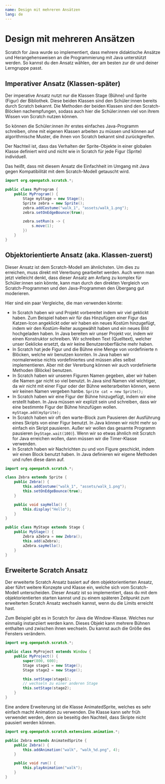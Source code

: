 ```yaml
---
name: Design mit mehreren Ansätzen
lang: de
---
```


# Design mit mehreren Ansätzen

Scratch for Java wurde so implementiert, dass mehrere didaktische Ansätze und Herangehensweisen an die Programmierung mit Java unterstützt werden. So kannst du den Ansatz wählen, der am besten zur dir und deiner Lerngruppe passt.

## Imperativer Ansatz (Klassen-später)

Der imperative Ansatz nutzt nur die Klassen Stage (Bühne) und Sprite (Figur) der Bibliothek. Diese beiden Klassen sind den Schüler:innen bereits durch Scratch bekannt. Die Methoden der beiden Klassen sind den Scratch-Blöcken nachempfungen, sodass auch hier die Schüler:innen viel von ihrem Wissen von Scratch nutzen können.

So können die Schüler:innen ihr erstes einfaches Java-Programm schreiben, ohne mit eigenen Klassen arbeiten zu müssen und können auf algorithmische Muster, die ihnen von Scratch bekannt sind zurückgreifen.

Der Nachteil ist, dass das Verhalten der Sprite-Objekte in einer globalen Klasse definiert wird und nicht wie in Scratch für jede Figur (Sprite) individuell.

Das heißt, dass mit diesem Ansatz die Einfachheit im Umgang mit Java gegen Kompatibilität mit dem Scratch-Modell getauscht wird.

```java
import org.openpatch.scratch.*;

public class MyProgram {
    public MyProgram() {
        Stage myStage = new Stage();
        Sprite zebra = new Sprite();
        zebra.addCostume("walk_1", "assets/walk_1.png");
        zebra.setOnEdgeBounce(true);

        zebra.setRun(s -> {
            s.move(1);
        })
    }
}
```

## Objektorientierte Ansatz (aka. Klassen-zuerst)

Dieser Ansatz ist dem Scratch-Modell am ähnlichsten. Um dies zu erreichen, muss direkt mit Vererbung gearbeitet werden. Auch wenn man jetzt vielleicht denkt, dass dieser Ansatz am Anfang zu komplex für Schüler:innen sein könnte, kann man durch den direkten Vergleich von Scratch-Programmen und den Java-Programmen den Übergang gut moderieren.

Hier sind ein paar Vergleiche, die man verwenden könnte:
- In Scratch haben wir und Projekt vorbereitet indem wir viel geklickt haben. Zum Beispiel haben wir für das Hinzufügen einer Figur das Katzen-Icon angeklickt oder wir haben ein neues Kostüm hinzugefügt, indem wir den Kostüm-Reiter ausgewählt haben und ein neues Bild hochgeladen haben. In Java bereiten wir unser Projekt vor, indem wir einen Konstruktor schreiben. Wir schreiben Text (Quelltext), welcher unser Geklicke ersetzt, da wir keine Benutzeroberfläche mehr haben.
- In Scratch hat jede Figur und die Bühne eine Menge von vordefinierte n Blöcken, welche wir benutzen konnten. In Java haben wir normalerweise nichts vordefiniertes und müssen alles selbst implementieren. Aber mit der Vererbung können wir auch vordefinierte Methoden (Blöcke) benutzen.
- In Scratch haben wir unseren Figuren Namen gegeben, aber wir haben die Namen gar nicht so viel benutzt. In Java sind Namen viel wichtiger, da wir nicht mit einer Figur oder der Bühne weiterarbeiten können, wenn wir keinen Namen vergeben hanbe. `Sprite cat = new Sprite();`
- In Scratch haben wir eine Figur der Bühne hinzugefügt, indem wir eine erstellt haben. In Java müssen wir explizit sein und schreiben, dass wir eine bestimmte Figur der Bühne hinzufügen wollen. `myStage.add(mySprite);`
- In Scratch haben wir oft den warte-Block zum Pausieren der Ausführung eines Skripts von einer Figur benutzt. In Java können wir nicht mehr so einfach ein Skript pausieren. Außer wir wollen das gesamte Programm pausieren (`myStage.wait(100)`). Wenn wir so etwas ähnlich mit Scratch for Java erreichen wollen, dann müssen wir die Timer-Klasse verwenden.
- In Scratch haben wir Nachrichten zu und von Figure geschickt, indem wir einen Block benutzt haben. In Java definieren wir eigene Methoden und rufen diese dann auf.

```java
import org.openpatch.scratch.*;

class Zebra extends Sprite {
    public Zebra() {
        this.addCostume("walk_1", "assets/walk_1.png");
        this.setOnEdgeBounce(true);
    }

    public void sayHello() {
        this.display("Hello");
    }
}

public class MyStage extends Stage {
    public MyStage() {
        Zebra aZebra = new Zebra();
        this.add(aZebra);
        aZebra.sayHello();
    }
}
```

## Erweiterte Scratch Ansatz

Der erweiterte Scratch Ansatz basiert auf dem objektorientierten Ansatz, aber führt weitere Konzepte und Klasse ein, welche sich vom Scratch-Modell unterscheiden. Dieser Ansatz ist so implementiert, dass du mit dem objektorientierten starten kannst und zu einem späteren Zeitpunkt zum erweiterten Scratch Ansatz wechseln kannst, wenn du die Limits erreicht hast.

Zum Beispiel gibt es in Scratch for Java die Window-Klasse. Welches nur einmalig instanziiert werden kann. Dieses Objekt kann mehrere Bühnen enthalten und zwischen ihnen wechseln. Du kannst auch die Größe des Fensters verändern.

```java
import org.openpatch.scratch.*;

public class MyProject extends Window {
    public MyProject() {
        super(800, 600);
        Stage stage1 = new Stage();
        Stage stage2 = new Stage();

        this.setStage(stage1);
        // wechseln zu einer anderen Stage
        this.setStage(stage2);
    }
}
```

Eine andere Erweiterung ist die Klasse AnimatedSprite, welches es sehr einfach macht Animation zu verwenden. Die Klasse kann sehr früh verwendet werden, denn sie beseitig den Nachteil, dass Skripte nicht pausiert werden können.

```java
import org.openpatch.scratch.extensions.animation.*;

public Zebra extends AnimatedSprite {
    public Zebra() {
        this.addAnimation("walk", "walk_%d.png", 4);
    }

    public void run() {
        this.playAnimation("walk");
    }
}
```
